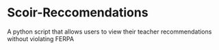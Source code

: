 # Scoir-Reccomendations
A python script that allows users to view their teacher recommendations without violating FERPA 
